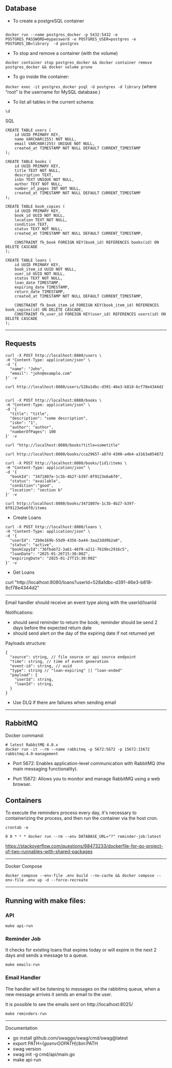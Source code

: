 
## Database

- To create a postgreSQL container

```

docker run --name postgres_docker -p 5432:5432 -e POSTGRES_PASSWORD=mypassword -e POSTGRES_USER=postgres -e POSTGRES_DB=library  -d postgres

```


- To stop and remove a container (with the volume)

```
docker container stop postgres_docker && docker container remove postgres_docker && docker volume prune 
```


- To go inside the container:

`docker exec -it postgres_docker psql -U postgres -d library` (where “root” is the username for MySQL database.)

- To list all tables in the current schema:


```
\d
```

SQL

```
CREATE TABLE users (
    id UUID PRIMARY KEY,     
    name VARCHAR(255) NOT NULL,
    email VARCHAR(255) UNIQUE NOT NULL,
    created_at TIMESTAMP NOT NULL DEFAULT CURRENT_TIMESTAMP
);

CREATE TABLE books (
    id UUID PRIMARY KEY,
    title TEXT NOT NULL,
    description TEXT,
    isbn TEXT UNIQUE NOT NULL,
    author TEXT NOT NULL,
    number_of_pages INT NOT NULL,
    created_at TIMESTAMP NOT NULL DEFAULT CURRENT_TIMESTAMP
);

CREATE TABLE book_copies (
    id UUID PRIMARY KEY,
    book_id UUID NOT NULL,
    location TEXT NOT NULL,
    condition TEXT,
    status TEXT NOT NULL,
    created_at TIMESTAMP NOT NULL DEFAULT CURRENT_TIMESTAMP,

    CONSTRAINT fk_book FOREIGN KEY(book_id) REFERENCES books(id) ON DELETE CASCADE
);

CREATE TABLE loans (
    id UUID PRIMARY KEY,
    book_item_id UUID NOT NULL,
    user_id UUID NOT NULL,
    status TEXT NOT NULL,
    loan_date TIMESTAMP,
    expiring_date TIMESTAMP,
    return_date TIMESTAMP,
    created_at TIMESTAMP NOT NULL DEFAULT CURRENT_TIMESTAMP,

    CONSTRAINT fk_book_item_id FOREIGN KEY(book_item_id) REFERENCES book_copies(id) ON DELETE CASCADE,
    CONSTRAINT fk_user_id FOREIGN KEY(user_id) REFERENCES users(id) ON DELETE CASCADE
);

```

---

## Requests

```
curl -X POST http://localhost:8080/users \
-H "Content-Type: application/json" \
-d '{
  "name": "John",
  "email": "john@example.com"
}' -v

```

```
curl http://localhost:8080/users/528a1dbc-d391-46e3-b818-6cf78e4344d2
```

```

curl -X POST http://localhost:8080/books \
-H "Content-Type: application/json" \
-d '{
  "title": "title",
  "description": "some description",
  "isbn": "1",
  "author": "author",
  "numberOfPages": 100
}' -v

```

```
curl "http://localhost:8080/books?title=sometitle"
```

```
curl http://localhost:8080/books/cca29657-a87d-4300-a4b4-a3163a054872
```


```
curl -X POST http://localhost:8080/books/{id}/items \
-H "Content-Type: application/json" \
-d '{
  "bookId": "3471807e-1c3b-4b27-b397-8f9123e6a6f0",
  "status": "available",
  "condition":"good",
  "location": "section b"
}' -v

```

```
curl http://localhost:8080/books/3471807e-1c3b-4b27-b397-8f9123e6a6f0/items
```

- Create Loans

```
curl -X POST http://localhost:8080/loans \
-H "Content-Type: application/json" \
-d '{
  "userId": "2b0e169b-55d9-4356-ba44-3aa23dd9b2a0",
  "status": "active",
  "bookCopyId":"36fbab72-3a61-46f0-a211-7619bc2916c5",
  "loanDate": "2025-01-26T15:30:00Z",
  "expiringDate": "2025-01-27T15:30:00Z"
}' -v

```

- Get Loans

curl "http://localhost:8080/loans?userId=528a1dbc-d391-46e3-b818-6cf78e4344d2"

---

Email handler should receive an event type along with the userId/loanId

Notifications:
- should send reminder to return the book; reminder should be send 2 days before the expected return date
- should send alert on the day of the expiring date if not returned yet

Payloads structure:

```
{
  "source": string, // file source or api source endpoint
  "time": string, // time of event generation
  "event-id": string, // uuid
  "type": string // "loan-expiring" || "loan-ended"
  "payload": {
    "userId": string,
    "loanId": string,
  }
}
```

- Use DLQ if there are failures when sending email

---

## RabbitMQ

Docker command:

```
# latest RabbitMQ 4.0.x
docker run -it --rm --name rabbitmq -p 5672:5672 -p 15672:15672 rabbitmq:4.0-management
```

- Port 5672: Enables application-level communication with RabbitMQ (the main messaging functionality).

- Port 15672: Allows you to monitor and manage RabbitMQ using a web browser.

## Containers


To execute the reminders process every day, it's necessary to containerizing the process, and then run the container via the host cron.

`crontab -e`

`0 0 * * * docker run --rm --env DATABASE_URL="?" reminder-job:latest`



https://stackoverflow.com/questions/68473233/dockerfile-for-go-project-of-two-runnables-with-shared-packages



---

Docker Compose

`docker compose --env-file .env build --no-cache && docker compose --env-file .env up -d --force-recreate`


-----

## Running with make files:

### API

`make api-run`

### Reminder Job 

It checks for existing loans that expires today or will expire in the next 2 days and sends a message to a queue.

`make emails-run`

### Email Handler

The handler will be listening to messages on the rabbitmq queue, when a new message arrives it sends an email to the user.

It is possible to see the emails sent on http://localhost:8025/

`make reminders-run`



----

Documentation

- go install github.com/swaggo/swag/cmd/swag@latest
- export PATH=$(go env GOPATH)/bin:$PATH
- swag version
- swag init -g cmd/api/main.go
- make api-run